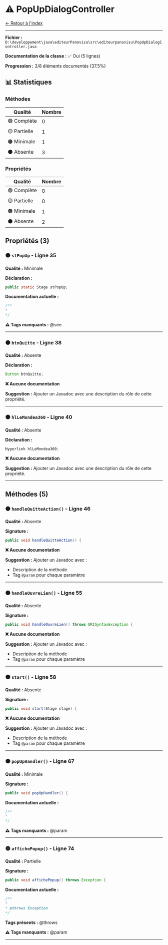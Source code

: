 # ⚠️ PopUpDialogController

[← Retour à l'index](../ETAT_DOCUMENTATION.md)

---

**Fichier :** `D:\developpement\java\editeurPanovisu\src\editeurpanovisu\PopUpDialogController.java`

**Documentation de la classe :** ✅ Oui (5 lignes)

**Progression :** 3/8 éléments documentés (37.5%)

## 📊 Statistiques

### Méthodes

| Qualité | Nombre |
|---------|--------|
| 🟢 Complète | 0 |
| 🟡 Partielle | 1 |
| 🟠 Minimale | 1 |
| ⚫ Absente | 3 |

### Propriétés

| Qualité | Nombre |
|---------|--------|
| 🟢 Complète | 0 |
| 🟡 Partielle | 0 |
| 🟠 Minimale | 1 |
| ⚫ Absente | 2 |

## Propriétés (3)

### 🟠 `stPopUp` - Ligne 35

**Qualité :** Minimale

**Déclaration :**
```java
public static Stage stPopUp;
```

**Documentation actuelle :**
```java
/**
*
*/
```

**⚠️ Tags manquants :** @see

---

### ⚫ `btnQuitte` - Ligne 38

**Qualité :** Absente

**Déclaration :**
```java
Button btnQuitte;
```

**❌ Aucune documentation**

**Suggestion :** Ajouter un Javadoc avec une description du rôle de cette propriété.

---

### ⚫ `hlLeMondea360` - Ligne 40

**Qualité :** Absente

**Déclaration :**
```java
Hyperlink hlLeMondea360;
```

**❌ Aucune documentation**

**Suggestion :** Ajouter un Javadoc avec une description du rôle de cette propriété.

---

## Méthodes (5)

### ⚫ `handleQuitteAction()` - Ligne 46

**Qualité :** Absente

**Signature :**
```java
public void handleQuitteAction() {
```

**❌ Aucune documentation**

**Suggestion :** Ajouter un Javadoc avec :
- Description de la méthode
- Tag `@param` pour chaque paramètre

---

### ⚫ `handleOuvreLien()` - Ligne 55

**Qualité :** Absente

**Signature :**
```java
public void handleOuvreLien() throws URISyntaxException {
```

**❌ Aucune documentation**

**Suggestion :** Ajouter un Javadoc avec :
- Description de la méthode
- Tag `@param` pour chaque paramètre

---

### ⚫ `start()` - Ligne 58

**Qualité :** Absente

**Signature :**
```java
public void start(Stage stage) {
```

**❌ Aucune documentation**

**Suggestion :** Ajouter un Javadoc avec :
- Description de la méthode
- Tag `@param` pour chaque paramètre

---

### 🟠 `popUpHandler()` - Ligne 67

**Qualité :** Minimale

**Signature :**
```java
public void popUpHandler() {
```

**Documentation actuelle :**
```java
/**
*
*/
```

**⚠️ Tags manquants :** @param

---

### 🟡 `affichePopup()` - Ligne 74

**Qualité :** Partielle

**Signature :**
```java
public void affichePopup() throws Exception {
```

**Documentation actuelle :**
```java
/**
*
* @throws Exception
*/
```

**Tags présents :** @throws

**⚠️ Tags manquants :** @param

---

